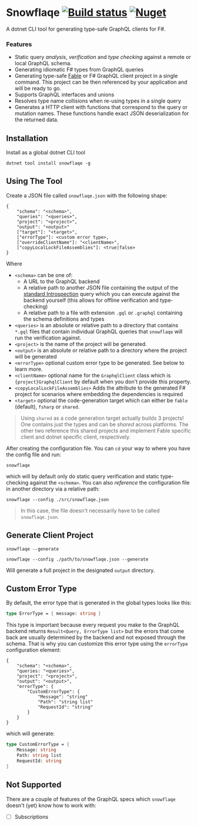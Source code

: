 # Snowflaqe [![Build status](https://ci.appveyor.com/api/projects/status/ulq0vfun1ij7ix58?svg=true)](https://ci.appveyor.com/project/Zaid-Ajaj/snowflaqe) [![Nuget](https://img.shields.io/nuget/v/Snowflaqe.svg?colorB=green)](https://www.nuget.org/packages/Snowflaqe)

A dotnet CLI tool for generating type-safe GraphQL clients for F#.

### Features
 - Static query *analysis*, *verification* and *type checking* against a remote or local GraphQL schema.
 - Generating idiomatic F# types from GraphQL queries
 - Generating type-safe [Fable](https://fable.io/) or F# GraphQL client project in a single command. This project can be then referenced by your application and will be ready to go.
 - Supports GraphQL interfaces and unions
 - Resolves type name collisions when re-using types in a single query
 - Generates a HTTP client with functions that correspond to the query or mutation names. These functions handle exact JSON deserialization for the returned data.

## Installation
Install as a global dotnet CLI tool
```
dotnet tool install snowflaqe -g
```
## Using The Tool
Create a JSON file called `snowflaqe.json` with the following shape:
```
{
    "schema": "<schema>",
    "queries": "<queries>",
    "project": "<project>",
    "output": "<output>"
    ["target"]: "<target>",
    ["errorType"]: <custom error type>,
    ["overrideClientName"]: "<clientName>",
    ["copyLocalLockFileAssemblies"]: <true|false>
}
```
Where
 - `<schema>` can be one of:
   - A URL to the GraphQL backend
   - A relative path to another JSON file containing the output of the [standard Introspection](https://github.com/Zaid-Ajaj/Snowflaqe/blob/master/src/Introspection.gql) query which you can execute against the backend yourself (this allows for offline verification and type-checking)
   - A relative path to a file with extension `.gql` or `.graphql` containing the schema definitions and types
 - `<queries>` is an absolute or relative path to a directory that contains `*.gql` files that contain individual GraphQL queries that `snowflaqe` will run the verification against.
 - `<project>` is the name of the project will be generated.
 - `<output>` is an absolute or relative path to a directory where the project will be generated
 - `<errorType>` optional custom error type to be generated. See below to learn more.
 - `<clientName>` optional name for the `GraphqlClient` class which is `{project}GraphqlClient` by default when you don't provide this property.
 - `<copyLocalLockFileAssemblies>` Adds the attribute to the generated F# project for scenarios where embedding the dependencies is required
 - `<target>` optional the code-generation target which can either be `fable` (default), `fsharp` or `shared`.

> Using `shared` as a code generation target actually builds 3 projects! One contains just the types and can be *shared* across platforms. The other two reference this shared projects and implement Fable specific client and dotnet specific client, respectively.

After creating the configuration file. You can `cd` your way to where you have the config file and run:
```
snowflaqe
```
which will by default only do static query verification and static type-checking against the `<schema>`. You can also *reference* the configuration file in another directory via a relative path:
```
snowflaqe --config ./src/snowflaqe.json
```
> In this case, the file doesn't necessarily have to be called `snowflaqe.json`.

## Generate Client Project
```
snowflaqe --generate

snowflaqe --config ./path/to/snowflaqe.json --generate
```
Will generate a full project in the designated `output` directory.

## Custom Error Type

By default, the error type that is generated in the global types looks like this:
```fs
type ErrorType = { message: string }
```
This type is important because every request you make to the GraphQL backend returns `Result<Query, ErrorType list>` but the errors that come back are usually determined by the backend and not exposed through the schema. That is why you can customize this error type using the `errorType` configuration element:
```
{
    "schema": "<schema>",
    "queries: "<queries>",
    "project": "<project>",
    "output": "<output>",
    "errorType": {
        "CustomErrorType": {
            "Message": "string"
            "Path": "string list"
            "RequestId": "string"
        }
    }
}
```
which will generate:
```fs
type CustomErrorType = {
    Message: string
    Path: string list
    RequestId: string
}
```
## Not Supported

There are a couple of features of the GraphQL specs which `snowflaqe` doesn't (yet) know how to work with:
 - [ ] Subscriptions
